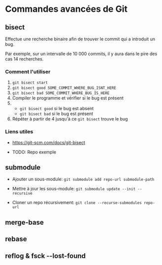 # Commandes avancées de Git

## bisect

Effectue une recherche binaire afin de trouver le commit qui a introduit un bug.

Par exemple, sur un intervalle de 10 000 commits, il y aura dans le pire des cas 14 recherches.

### Comment l'utiliser

1. `git bisect start`
2. `git bisect good SOME_COMMIT_WHERE_BUG_ISNT_HERE`
3. `git bisect bad SOME_COMMIT_WHERE_BUG_IS_HERE`
4. Compiler le programme et vérifier si le bug est présent
5. - `git bisect good` si le bug est absent
    - `git bisect bad` si le bug est présent
6. Répéter à partir de 4 jusqu'à ce `git bisect` trouve le bug

### Liens utiles

- <https://git-scm.com/docs/git-bisect>

- TODO: Repo exemple

## submodule

- Ajouter un sous-module: `git submodule add repo-url submodule-path`

- Mettre à jour les sous-module: `git submodule update --init --recursive`

- Cloner un repo récursivement: `git clone --recurse-submodules repo-url`

## merge-base

## rebase

## reflog & fsck --lost-found
